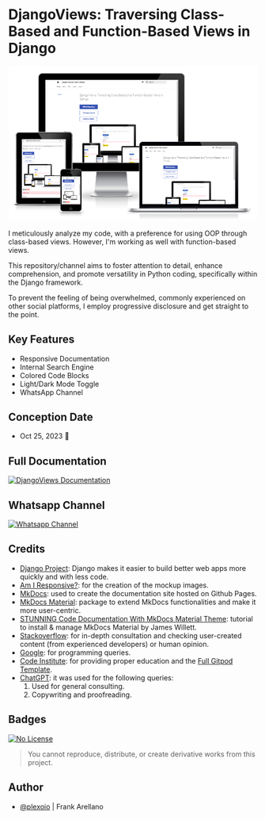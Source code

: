 # DjangoViews: Traversing Class-Based and Function-Based Views in Django

![Responsive Mockup image](docs/assets/img/mockup-light.png)

I meticulously analyze my code, with a preference for using OOP through class-based views. However, I'm working as well with function-based views.

This repository/channel aims to foster attention to detail, enhance comprehension, and promote versatility in Python coding, specifically within the Django framework.

To prevent the feeling of being overwhelmed, commonly experienced on other social platforms, I employ progressive disclosure and get straight to the point.

## Key Features

- Responsive Documentation
- Internal Search Engine
- Colored Code Blocks
- Light/Dark Mode Toggle
- WhatsApp Channel

## Conception Date
- Oct 25, 2023 📅

## Full Documentation

[![DjangoViews Documentation](https://img.shields.io/badge/View-DjangoViews_Documentation-blue)](https://plexoio.github.io/djangoviews/)

## Whatsapp Channel

[![Whatsapp Channel](https://img.shields.io/badge/View-Whatsapp_Channel-green)](https://whatsapp.com/channel/0029VaCsHbn5a23x7hElJL2r) 

## Credits

- [Django Project](https://www.djangoproject.com/): Django makes it easier to build better web apps more quickly and with less code.
- [Am I Responsive?](https://ui.dev/amiresponsive): for the creation of the mockup images.
- [MkDocs](https://www.mkdocs.org/): used to create the documentation site hosted on Github Pages.
- [MkDocs Material](https://squidfunk.github.io/mkdocs-material/): package to extend MkDocs functionalities and make it more user-centric.
- [STUNNING Code Documentation With MkDocs Material Theme](https://www.youtube.com/watch?v=Q-YA_dA8C20): tutorial to install & manage MkDocs Material by James Willett.
- [Stackoverflow](https://stackoverflow.com/): for in-depth consultation and checking user-created content (from experienced developers) or human opinion.
- [Google](https://google.com): for programming queries.
- [Code Institute](https://codeinstitute.net/): for providing proper education and the [Full Gitpod Template](https://github.com/Code-Institute-Org/gitpod-full-template).
- [ChatGPT](https://chat.openai.com/chat): it was used for the following queries:
    1. Used for general consulting.
    2. Copywriting and proofreading.

## Badges

[![No License](https://img.shields.io/badge/License-No_License-red)](https://plexoio.github.io/djangoviews/about/LICENSE/) 

> You cannot reproduce, distribute, or create derivative works from this project.

## Author

- [@plexoio](https://www.github.com/plexoio) | Frank Arellano
